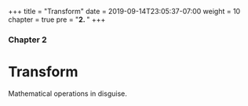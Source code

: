 +++
title = "Transform"
date = 2019-09-14T23:05:37-07:00
weight = 10
chapter = true
pre = "<b>2. </b>"
+++

### Chapter 2

# Transform

Mathematical operations in disguise.